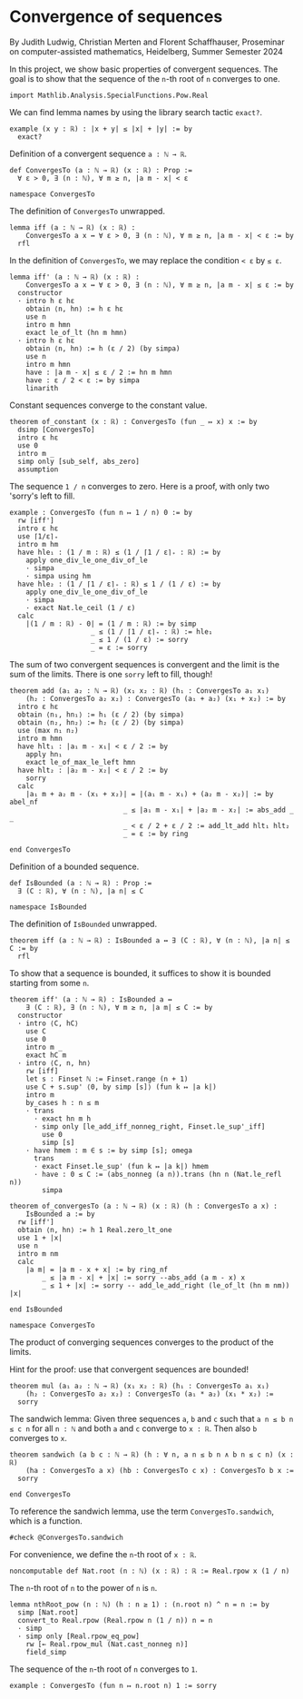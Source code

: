 # Convergence of sequences

By Judith Ludwig, Christian Merten and Florent Schaffhauser,
Proseminar on computer-assisted mathematics,
Heidelberg, Summer Semester 2024

In this project, we show basic properties of convergent sequences. The goal is to show that the sequence of the `n`-th root of `n` converges to one.

```lean
import Mathlib.Analysis.SpecialFunctions.Pow.Real
```

We can find lemma names by using the library search tactic `exact?`.

```lean
example (x y : ℝ) : |x + y| ≤ |x| + |y| := by
  exact?
```

Definition of a convergent sequence `a : ℕ → ℝ`.

```lean
def ConvergesTo (a : ℕ → ℝ) (x : ℝ) : Prop :=
  ∀ ε > 0, ∃ (n : ℕ), ∀ m ≥ n, |a m - x| < ε

namespace ConvergesTo
```

The definition of `ConvergesTo` unwrapped.

```lean
lemma iff (a : ℕ → ℝ) (x : ℝ) :
    ConvergesTo a x ↔ ∀ ε > 0, ∃ (n : ℕ), ∀ m ≥ n, |a m - x| < ε := by
  rfl
```

In the definition of `ConvergesTo`, we may replace the condition `< ε` by `≤ ε`.

```lean
lemma iff' (a : ℕ → ℝ) (x : ℝ) :
    ConvergesTo a x ↔ ∀ ε > 0, ∃ (n : ℕ), ∀ m ≥ n, |a m - x| ≤ ε := by
  constructor
  · intro h ε hε
    obtain ⟨n, hn⟩ := h ε hε
    use n
    intro m hmn
    exact le_of_lt (hn m hmn)
  · intro h ε hε
    obtain ⟨n, hn⟩ := h (ε / 2) (by simpa)
    use n
    intro m hmn
    have : |a m - x| ≤ ε / 2 := hn m hmn
    have : ε / 2 < ε := by simpa
    linarith
```

Constant sequences converge to the constant value.

```lean
theorem of_constant (x : ℝ) : ConvergesTo (fun _ ↦ x) x := by
  dsimp [ConvergesTo]
  intro ε hε
  use 0
  intro m _
  simp only [sub_self, abs_zero]
  assumption
```

The sequence `1 / n` converges to zero. Here is a proof, with only two 'sorry's left to fill.

```lean
example : ConvergesTo (fun n ↦ 1 / n) 0 := by
  rw [iff']
  intro ε hε
  use ⌈1/ε⌉₊
  intro m hm
  have hle₁ : (1 / m : ℝ) ≤ (1 / ⌈1 / ε⌉₊ : ℝ) := by
    apply one_div_le_one_div_of_le
    · simpa
    · simpa using hm
  have hle₂ : (1 / ⌈1 / ε⌉₊ : ℝ) ≤ 1 / (1 / ε) := by
    apply one_div_le_one_div_of_le
    · simpa
    · exact Nat.le_ceil (1 / ε)
  calc
    |(1 / m : ℝ) - 0| = (1 / m : ℝ) := by simp
                    _ ≤ (1 / ⌈1 / ε⌉₊ : ℝ) := hle₁
                    _ ≤ 1 / (1 / ε) := sorry
                    _ = ε := sorry
```

The sum of two convergent sequences is convergent and the limit is the sum of the limits. There is one `sorry` left to fill, though!

```lean
theorem add (a₁ a₂ : ℕ → ℝ) (x₁ x₂ : ℝ) (h₁ : ConvergesTo a₁ x₁)
    (h₂ : ConvergesTo a₂ x₂) : ConvergesTo (a₁ + a₂) (x₁ + x₂) := by
  intro ε hε
  obtain ⟨n₁, hn₁⟩ := h₁ (ε / 2) (by simpa)
  obtain ⟨n₂, hn₂⟩ := h₂ (ε / 2) (by simpa)
  use (max n₁ n₂)
  intro m hmn
  have hlt₁ : |a₁ m - x₁| < ε / 2 := by
    apply hn₁
    exact le_of_max_le_left hmn
  have hlt₂ : |a₂ m - x₂| < ε / 2 := by
    sorry
  calc
    |a₁ m + a₂ m - (x₁ + x₂)| = |(a₁ m - x₁) + (a₂ m - x₂)| := by abel_nf
                            _ ≤ |a₁ m - x₁| + |a₂ m - x₂| := abs_add _ _
                            _ < ε / 2 + ε / 2 := add_lt_add hlt₁ hlt₂
                            _ = ε := by ring

end ConvergesTo
```

Definition of a bounded sequence.

```lean
def IsBounded (a : ℕ → ℝ) : Prop :=
  ∃ (C : ℝ), ∀ (n : ℕ), |a n| ≤ C

namespace IsBounded
```

The definition of `IsBounded` unwrapped.

```lean
theorem iff (a : ℕ → ℝ) : IsBounded a ↔ ∃ (C : ℝ), ∀ (n : ℕ), |a n| ≤ C := by
  rfl
```

To show that a sequence is bounded, it suffices to show it is bounded starting
from some `n`.

```lean
theorem iff' (a : ℕ → ℝ) : IsBounded a ↔
    ∃ (C : ℝ), ∃ (n : ℕ), ∀ m ≥ n, |a m| ≤ C := by
  constructor
  · intro ⟨C, hC⟩
    use C
    use 0
    intro m _
    exact hC m
  · intro ⟨C, n, hn⟩
    rw [iff]
    let s : Finset ℕ := Finset.range (n + 1)
    use C + s.sup' ⟨0, by simp [s]⟩ (fun k ↦ |a k|)
    intro m
    by_cases h : n ≤ m
    · trans
      · exact hn m h
      · simp only [le_add_iff_nonneg_right, Finset.le_sup'_iff]
        use 0
        simp [s]
    · have hmem : m ∈ s := by simp [s]; omega
      trans
      · exact Finset.le_sup' (fun k ↦ |a k|) hmem
      · have : 0 ≤ C := (abs_nonneg (a n)).trans (hn n (Nat.le_refl n))
        simpa

theorem of_convergesTo (a : ℕ → ℝ) (x : ℝ) (h : ConvergesTo a x) :
    IsBounded a := by
  rw [iff']
  obtain ⟨n, hn⟩ := h 1 Real.zero_lt_one
  use 1 + |x|
  use n
  intro m nm
  calc
    |a m| = |a m - x + x| := by ring_nf
        _ ≤ |a m - x| + |x| := sorry --abs_add (a m - x) x
        _ ≤ 1 + |x| := sorry -- add_le_add_right (le_of_lt (hn m nm)) |x|

end IsBounded

namespace ConvergesTo
```

The product of converging sequences converges to the product of the limits.

Hint for the proof: use that convergent sequences are bounded!

```lean
theorem mul (a₁ a₂ : ℕ → ℝ) (x₁ x₂ : ℝ) (h₁ : ConvergesTo a₁ x₁)
    (h₂ : ConvergesTo a₂ x₂) : ConvergesTo (a₁ * a₂) (x₁ * x₂) :=
  sorry
```

The sandwich lemma: Given three sequences `a`, `b` and `c` such that
`a n ≤ b n ≤ c n` for all `n : ℕ` and both `a` and `c` converge to `x : ℝ`. Then also
`b` converges to `x`.

```lean
theorem sandwich (a b c : ℕ → ℝ) (h : ∀ n, a n ≤ b n ∧ b n ≤ c n) (x : ℝ)
    (ha : ConvergesTo a x) (hb : ConvergesTo c x) : ConvergesTo b x :=
  sorry

end ConvergesTo
```

To reference the sandwich lemma, use the term `ConvergesTo.sandwich`, which is a function.

```lean
#check @ConvergesTo.sandwich
```

For convenience, we define the `n`-th root of `x : ℝ`.

```lean
noncomputable def Nat.root (n : ℕ) (x : ℝ) : ℝ := Real.rpow x (1 / n)
```

The `n`-th root of `n` to the power of `n` is `n`.

```lean
lemma nthRoot_pow (n : ℕ) (h : n ≥ 1) : (n.root n) ^ n = n := by
  simp [Nat.root]
  convert_to Real.rpow (Real.rpow n (1 / n)) n = n
  · simp
  · simp only [Real.rpow_eq_pow]
    rw [← Real.rpow_mul (Nat.cast_nonneg n)]
    field_simp
```

The sequence of the `n`-th root of `n` converges to `1`.

```lean
example : ConvergesTo (fun n ↦ n.root n) 1 := sorry
```
